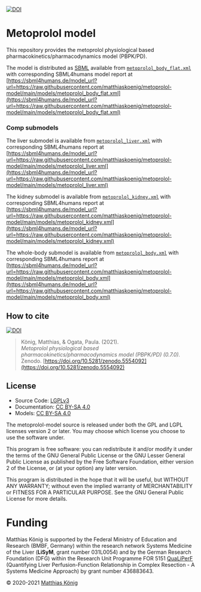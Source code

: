 [![DOI](https://zenodo.org/badge/DOI/10.5281/zenodo.5554092.svg)](https://doi.org/10.5281/zenodo.5554092)

# Metoprolol model
This repository provides the metoprolol physiological based pharmacokinetics/pharmacodynamics model (PBPK/PD).


The model is distributed as [SBML](http://sbml.org) available from [`metoprolol_body_flat.xml`](./models/metoprolol_body_flat.xml) with 
corresponding SBML4humans model report at [https://sbml4humans.de/model_url?url=https://raw.githubusercontent.com/matthiaskoenig/metoprolol-model/main/models/metoprolol_body_flat.xml](https://sbml4humans.de/model_url?url=https://raw.githubusercontent.com/matthiaskoenig/metoprolol-model/main/models/metoprolol_body_flat.xml)

### Comp submodels
The liver submodel is available from [`metoprolol_liver.xml`](./models/metoprolol_liver.xml) with corresponding SBML4humans report at
[https://sbml4humans.de/model_url?url=https://raw.githubusercontent.com/matthiaskoenig/metoprolol-model/main/models/metoprolol_liver.xml](https://sbml4humans.de/model_url?url=https://raw.githubusercontent.com/matthiaskoenig/metoprolol-model/main/models/metoprolol_liver.xml)

The kidney submodel is available from [`metoprolol_kidney.xml`](./models/metoprolol_kidney.xml) with corresponding SBML4humans report at
[https://sbml4humans.de/model_url?url=https://raw.githubusercontent.com/matthiaskoenig/metoprolol-model/main/models/metoprolol_kidney.xml](https://sbml4humans.de/model_url?url=https://raw.githubusercontent.com/matthiaskoenig/metoprolol-model/main/models/metoprolol_kidney.xml)

The whole-body submodel is available from [`metoprolol_body.xml`](./models/metoprolol_body.xml) with corresponding SBML4humans report at
[https://sbml4humans.de/model_url?url=https://raw.githubusercontent.com/matthiaskoenig/metoprolol-model/main/models/metoprolol_body.xml](https://sbml4humans.de/model_url?url=https://raw.githubusercontent.com/matthiaskoenig/metoprolol-model/main/models/metoprolol_body.xml)

## How to cite
[![DOI](https://zenodo.org/badge/DOI/10.5281/zenodo.5554092.svg)](https://doi.org/10.5281/zenodo.5554092)

> König, Matthias, & Ogata, Paula. (2021).  
> *Metoprolol physiological based pharmacokinetics/pharmacodynamics model (PBPK/PD) (0.7.0).*   
> Zenodo. [https://doi.org/10.5281/zenodo.5554092](https://doi.org/10.5281/zenodo.5554092)

## License

* Source Code: [LGPLv3](http://opensource.org/licenses/LGPL-3.0)
* Documentation: [CC BY-SA 4.0](http://creativecommons.org/licenses/by-sa/4.0/)
* Models: [CC BY-SA 4.0](http://creativecommons.org/licenses/by-sa/4.0/)

The metoprolol-model source is released under both the GPL and LGPL licenses version 2 or
later. You may choose which license you choose to use the software under.

This program is free software: you can redistribute it and/or modify it under
the terms of the GNU General Public License or the GNU Lesser General Public
License as published by the Free Software Foundation, either version 2 of the
License, or (at your option) any later version.

This program is distributed in the hope that it will be useful, but WITHOUT ANY
WARRANTY; without even the implied warranty of MERCHANTABILITY or FITNESS FOR A
PARTICULAR PURPOSE. See the GNU General Public License for more details.

Funding
=======
Matthias König is supported by the Federal Ministry of Education and Research (BMBF, Germany)
within the research network Systems Medicine of the Liver (**LiSyM**, grant number 031L0054)
and by the German Research Foundation (DFG) within the Research Unit Programme FOR 5151
[QuaLiPerF](https://qualiperf.de) (Quantifying Liver Perfusion-Function Relationship in Complex Resection -
A Systems Medicine Approach) by grant number 436883643.

© 2020-2021 [Matthias König](https://livermetabolism.com)
